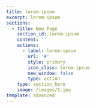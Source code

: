 ```yaml
---
title: lorem-ipsum
excerpt: lorem-ipsum
sections:
  - title: New Page
    section_id: lorem-ipsum
    content: ''
    actions:
      - label: lorem-ipsum
        url: '#'
        style: primary
        icon_class: lorem-ipsum
        new_window: false
        type: action
    type: section_hero
    image: /images/1.jpg
template: advanced
---
```

